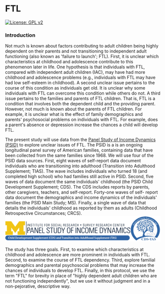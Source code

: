 # FTL
[![License: GPL v2](https://img.shields.io/badge/License-GPL%20v2-blue.svg)](https://www.gnu.org/licenses/old-licenses/gpl-2.0.en.html)
### Introduction 

Not much is known about factors contributing to adult children being highly dependent on their parents and not transitioning to independent adult functioning (also known as 'failure to launch'; FTL). First, it is unclear which characteristics at childhood and adolescence contribute to this phenomenon later in life. One hypothesis is that individuals with FTL, compared with independent adult children (IAC), may have had more childhood and adolescence problems (e.g., individuals with FTL may have had low self-esteem in childhood). A second unclear issue pertains to the course of this condition as individuals get old. It is unclear why some individuals with FTL can overcome this condition while others do not. A third issue pertains to the families and parents of FTL children. That is, FTL is a condition that involves both the dependent child and the providing parent. However, not much is known about the parents of FTL children. For example, it is unclear what is the effect of family demographics and parents' psychosocial problems on individuals with FTL. For example, does a parent's absence or depression increase the chances a child will develop FTL.

The present study will use data from the [Panel Study of Income Dynamics (PSID)](https://psidonline.isr.umich.edu/cds/default.aspx) to explore unclear issues of FTL. The PSID is a is an ongoing longitudinal panel survey of American families, containing data that have been collected from the same families since 1968. We will use four of the PSID data sources. First, eight waves of self-report data document individuals who are transitioning into adulthood (Transition into Adulthood Supplement; TIAS). The wave includes individuals who turned 18 (and completed high school) who had families still active in PSID. Second, five waves of data document the same individuals' childhood (the PSID Child Development Supplement; CDS). The CDS includes reports by parents, other caregivers, teachers, and self-report. Forty-one waves of self- report data document the demographics and income dynamics of the individuals' families (the PSID Main Study; MS). Finally, a single wave of data that details the individuals' childhood as reported by them as adults (Childhood Retrospective Circumstances; CRCS).
![PSID Banner](https://raw.githubusercontent.com/carolinelee78/FTL/main/misc/CDS_PSIDbanner.jpg)

The study has three goals. First, to examine which characteristics at childhood and adolescence are more prominent in individuals with FTL. Second, to examine the course of FTL dependency. Third, explore familial demographics and parental psychosocial problems that may increase the chances of individuals to develop FTL. Finally, in this protocol, we use the term "FTL" for brevity in place of "highly dependent adult children who are not functioning independently", but we use it without judgment and in a non-pejorative, descriptive way.


